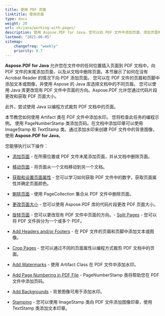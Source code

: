 ```yaml
---
title: 使用 PDF 页面
linktitle: 使用页面
type: docs
weight: 20
url: zh/java/working-with-pages/
description: 使用 Aspose.PDF for Java，您可以向 PDF 文件中添加页面、添加页眉和页脚、在 PDF 文件中添加水印。本节将向您解释有关此主题的所有详细信息。
lastmod: "2021-06-05"
sitemap:
    changefreq: "weekly"
    priority: 0.7
---
```


**Aspose.PDF for Java** 允许您在文件中的任何位置插入页面到 PDF 文档中，向 PDF 文件的末尾添加页面，以及从文档中删除页面。本节展示了如何在没有 Acrobat Reader 的情况下向 PDF 添加页面。
您可以在 PDF 文件的页眉和页脚中添加文本或图像，并使用 Aspose 的 Java 库选择文档中的不同页眉。
您可以使用 Java 库更改现有 PDF 文件中页面的方向。Aspose.PDF 允许您通过代码片段更改和获取 PDF 页面大小。

此外，尝试使用 Java 以编程方式裁剪 PDF 文档中的页面。

本节教您如何使用 Artifact 类在 PDF 文件中添加水印。
 您将检查此任务的编程示例。
使用 PageNumberStamp 类添加页码。在文档中添加印章可以使用 ImageStamp 和 TextStamp 类。通过添加水印来创建 PDF 文件中的背景图像，使用 **Aspose.PDF for Java**。

您能够执行以下操作：

- [添加页面](/pdf/java/add-pages/) - 在所需位置或 PDF 文件末尾添加页面，并从文档中删除页面。
- [移动页面](/pdf/java/move-pages/) - 将页面从一个文档移动到另一个文档。
- [获取和设置页面属性](/pdf/java/get-and-set-page-properties/) - 您可以学习如何获取 PDF 文件中的数字，获取页面属性并确定页面颜色。
- [删除页面](/pdf/java/delete-pages/) - 使用 PageCollection 集合从 PDF 文件中删除页面。
- [更改页面大小](/pdf/java/change-page-size) - 您可以使用 Aspose.PDF 库的代码片段更改 PDF 页面大小。

- [旋转页面](/pdf/java/rotate-pages/) - 您可以更改现有 PDF 文件中页面的方向。- [Split Pages](/pdf/java/split-document/) - 您可以将 PDF 文件拆分为一个或多个 PDF。
- [Add Headers and/or Footers](/pdf/java/add-headers-and-footers-of-pdf-file/) - 在 PDF 文件的页眉和页脚中添加文本或图像。
- [Crop Pages](/pdf/java/crop-pages/) - 您可以通过不同的页面属性以编程方式裁剪 PDF 文档中的页面。
- [Add Watermarks](/pdf/java/add-watermarks/) - 使用 Artifact Class 在 PDF 文件中添加水印。
- [Add Page Numbering in PDF File](/pdf/java/add-page-number/) - PageNumberStamp 类将帮助您在 PDF 文件中添加页码。
- [Add Backgrounds](/pdf/java/add-backgrounds/) - 背景图像可用于添加水印。
- [Stamping](/pdf/java/stamping/) - 您可以使用 ImageStamp 类向 PDF 文件添加图像印章，使用 TextStamp 类添加文本印章。